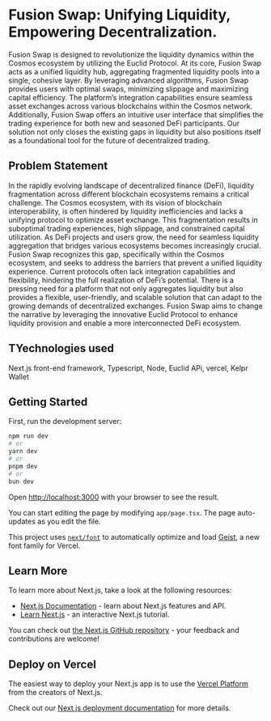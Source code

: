 # Fusion Swap: Unifying Liquidity, Empowering Decentralization.
Fusion Swap is designed to revolutionize the liquidity dynamics within the Cosmos ecosystem by utilizing the Euclid Protocol. At its core, Fusion Swap acts as a unified liquidity hub, aggregating fragmented liquidity pools into a single, cohesive layer. By leveraging advanced algorithms, Fusion Swap provides users with optimal swaps, minimizing slippage and maximizing capital efficiency. The platform’s integration capabilities ensure seamless asset exchanges across various blockchains within the Cosmos network. Additionally, Fusion Swap offers an intuitive user interface that simplifies the trading experience for both new and seasoned DeFi participants. Our solution not only closes the existing gaps in liquidity but also positions itself as a foundational tool for the future of decentralized trading.

## Problem Statement
In the rapidly evolving landscape of decentralized finance (DeFi), liquidity fragmentation across different blockchain ecosystems remains a critical challenge. The Cosmos ecosystem, with its vision of blockchain interoperability, is often hindered by liquidity inefficiencies and lacks a unifying protocol to optimize asset exchange. This fragmentation results in suboptimal trading experiences, high slippage, and constrained capital utilization. As DeFi projects and users grow, the need for seamless liquidity aggregation that bridges various ecosystems becomes increasingly crucial. Fusion Swap recognizes this gap, specifically within the Cosmos ecosystem, and seeks to address the barriers that prevent a unified liquidity experience. Current protocols often lack integration capabilities and flexibility, hindering the full realization of DeFi’s potential. There is a pressing need for a platform that not only aggregates liquidity but also provides a flexible, user-friendly, and scalable solution that can adapt to the growing demands of decentralized exchanges. Fusion Swap aims to change the narrative by leveraging the innovative Euclid Protocol to enhance liquidity provision and enable a more interconnected DeFi ecosystem.

## TYechnologies used
Next.js front-end framework, Typescript, Node, Euclid APi, vercel, Kelpr Wallet

## Getting Started

First, run the development server:

```bash
npm run dev
# or
yarn dev
# or
pnpm dev
# or
bun dev
```

Open [http://localhost:3000](http://localhost:3000) with your browser to see the result.

You can start editing the page by modifying `app/page.tsx`. The page auto-updates as you edit the file.

This project uses [`next/font`](https://nextjs.org/docs/app/building-your-application/optimizing/fonts) to automatically optimize and load [Geist](https://vercel.com/font), a new font family for Vercel.

## Learn More

To learn more about Next.js, take a look at the following resources:

- [Next.js Documentation](https://nextjs.org/docs) - learn about Next.js features and API.
- [Learn Next.js](https://nextjs.org/learn) - an interactive Next.js tutorial.

You can check out [the Next.js GitHub repository](https://github.com/vercel/next.js) - your feedback and contributions are welcome!

## Deploy on Vercel

The easiest way to deploy your Next.js app is to use the [Vercel Platform](https://vercel.com/new?utm_medium=default-template&filter=next.js&utm_source=create-next-app&utm_campaign=create-next-app-readme) from the creators of Next.js.

Check out our [Next.js deployment documentation](https://nextjs.org/docs/app/building-your-application/deploying) for more details.
